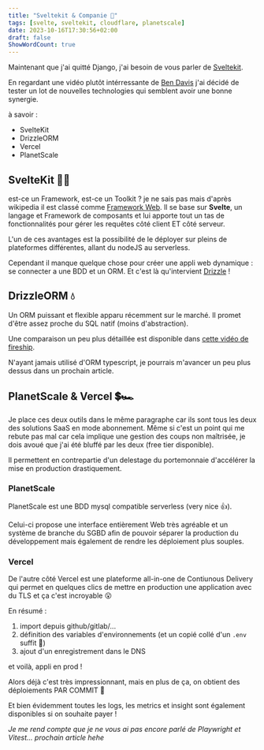 ```yaml
---
title: "Sveltekit & Companie 🧡"
tags: [svelte, sveltekit, cloudflare, planetscale]
date: 2023-10-16T17:30:56+02:00
draft: false
ShowWordCount: true
---
```


Maintenant que j'ai quitté Django, j'ai besoin de vous parler de [Sveltekit](https://kit.svelte.dev/).

En regardant une vidéo plutôt intérressante de [Ben Davis](https://www.youtube.com/watch?v=vnkyMcw0TZE) j'ai décidé de tester un lot de nouvelles technologies qui semblent avoir une bonne synergie.

à savoir :
* SvelteKit
* DrizzleORM
* Vercel
* PlanetScale

## SvelteKit 🧡✨

est-ce un Framework, est-ce un Toolkit ? je ne sais pas mais d'après wikipedia il est classé comme [Framework Web](https://en.wikipedia.org/wiki/Svelte). Il se base sur __Svelte__, un langage et Framework de composants et lui apporte tout un tas de fonctionnalités pour gérer les requêtes côté client ET côté serveur.

L'un de ces avantages est la possibilité de le déployer sur pleins de plateformes différentes, allant du nodeJS au serverless.

Cependant il manque quelque chose pour créer une appli web dynamique : se connecter a une BDD et un ORM. Et c'est là qu'intervient [Drizzle](https://orm.drizzle.team/) !

## DrizzleORM 💧

Un ORM puissant et flexible apparu récemment sur le marché. Il promet d'être assez proche du SQL natif (moins d'abstraction).

Une comparaison un peu plus détaillée est disponible dans [cette vidéo de fireship](https://www.youtube.com/watch?v=4QN1BzxF8wM&ab_channel=BeyondFireship).

N'ayant jamais utilisé d'ORM typescript, je pourrais m'avancer un peu plus dessus dans un prochain article.

## PlanetScale & Vercel 💲🏎️

Je place ces deux outils dans le même paragraphe car ils sont tous les deux des solutions SaaS en mode abonnement. 
Même si c'est un point qui me rebute pas mal car cela implique une gestion des coups non maîtrisée, je dois avoué que j'ai été bluffé par les deux (free tier disponible).

Il permettent en contrepartie d'un delestage du portemonnaie d'accélérer la mise en production drastiquement.

### PlanetScale

PlanetScale est une BDD mysql compatible serverless (very nice 👍).

Celui-ci propose une interface entièrement Web très agréable et un système de branche du SGBD afin de pouvoir séparer la production du développement mais également de rendre les déploiement plus souples.

### Vercel

De l'autre côté Vercel est une plateforme all-in-one de Contiunous Delivery qui permet en quelques clics de mettre en production une application avec du TLS et ça c'est incroyable 😮

En résumé :
1. import depuis github/gitlab/...
2. définition des variables d'environnements (et un copié collé d'un `.env` suffit 🤩)
3. ajout d'un enregistrement dans le DNS

et voilà, appli en prod !

Alors déjà c'est très impressionnant, mais en plus de ça, on obtient des déploiements PAR COMMIT 🥲

Et bien évidemment toutes les logs, les metrics et insight sont également disponibles si on souhaite payer !


_Je me rend compte que je ne vous ai pas encore parlé de Playwright et Vitest... prochain article hehe_